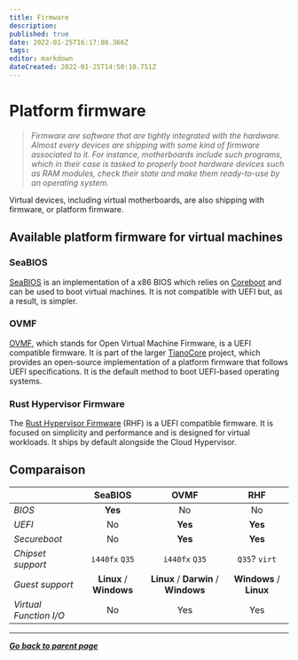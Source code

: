 ```yaml
---
title: Firmware
description: 
published: true
date: 2022-01-25T16:17:08.366Z
tags: 
editor: markdown
dateCreated: 2022-01-25T14:50:10.751Z
---
```


# Platform firmware

> *Firmware are software that are tightly integrated with the hardware. Almost every devices are shipping with some kind of firmware associated to it. For instance, motherboards include such programs, which in their case is tasked to properly boot hardware devices such as RAM modules, check their state and make them ready-to-use by an operating system.*

Virtual devices, including virtual motherboards, are also shipping with firmware, or platform firmware. 

## Available platform firmware for virtual machines

### SeaBIOS

[SeaBIOS](https://www.seabios.org/SeaBIOS) is an implementation of a x86 BIOS which relies on [Coreboot](https://www.coreboot.org/) and can be used to boot virtual machines. It is not compatible with UEFI but, as a result, is simpler.

### OVMF

[OVMF](https://github.com/tianocore/tianocore.github.io/wiki/OVMF), which stands for Open Virtual Machine Firmware, is a UEFI compatible firmware. It is part of the larger [TianoCore](https://www.tianocore.org/) project, which provides an open-source implementation of a platform firmware that follows UEFI specifications. It is the default method to boot UEFI-based operating systems.

### Rust Hypervisor Firmware

The [Rust Hypervisor Firmware](https://github.com/cloud-hypervisor/rust-hypervisor-firmware) (RHF) is a UEFI compatible firmware. It is focused on simplicity and performance and is designed for virtual workloads. It ships by default alongside the Cloud Hypervisor.

## Comparaison

| | SeaBIOS | OVMF | RHF | 
| :-- | :-: | :-: | :-: |
| *BIOS* | **Yes** | No | No |
| *UEFI* | No | **Yes** | **Yes** |
| *Secureboot* | No | **Yes** | **Yes** |
| *Chipset support* | `i440fx` `Q35` | `i440fx` `Q35` | `Q35`? `virt` | 
| *Guest support* | **Linux** / **Windows** | **Linux** / **Darwin** / **Windows** | **Windows** / **Linux** |
| *Virtual Function I/O* | No | Yes | Yes |

---

*[**Go back to parent page**](/virt/vm)*